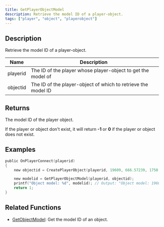 ```yaml
---
title: GetPlayerObjectModel
description: Retrieve the model ID of a player-object.
tags: ["player", "object", "playerobject"]
---
```


<VersionWarn version='SA-MP 0.3.7' />

## Description

Retrieve the model ID of a player-object.

| Name     | Description                                                   |
| -------- | ------------------------------------------------------------- |
| playerid | The ID of the player whose player-object to get the model of  |
| objectid | The ID of the player-object of which to retrieve the model ID |

## Returns

The model ID of the player object.

If the player or object don't exist, it will return **-1** or **0** if the player or object does not exist.

## Examples

```c
public OnPlayerConnect(playerid)
{
    new objectid = CreatePlayerObject(playerid, 19609, 666.57239, 1750.79749, 4.95627,   0.00000, 0.00000, -156.00000);

    new modelid = GetPlayerObjectModel(playerid, objectid);
    printf("Object model: %d", modelid); // Output: "Object model: 19609"
    return 1;
}
```

## Related Functions

- [GetObjectModel](GetObjectModel): Get the model ID of an object.

